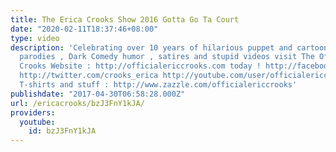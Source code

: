 ```yaml
---
title: The Erica Crooks Show 2016 Gotta Go Ta Court
date: "2020-02-11T18:37:46+08:00"
type: video
description: 'Celebrating over 10 years of hilarious puppet and cartoon animation
  parodies , Dark Comedy humor , satires and stupid videos visit The Official Erica
  Crooks Website : http://officialericcrooks.com today ! http://facebook.com/officialericcrooks
  http://twitter.com/crooks_erica http://youtube.com/user/officialericcrooks http://Instagram.com/officialericcrooks/
  T-shirts and stuff : http://www.zazzle.com/officialericcrooks'
publishdate: "2017-04-30T06:58:28.000Z"
url: /ericacrooks/bzJ3FnY1kJA/
providers:
  youtube:
    id: bzJ3FnY1kJA
---
```

